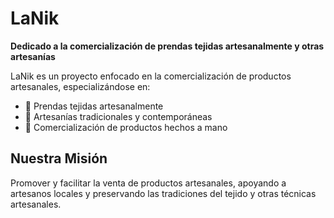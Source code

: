 # LaNik

**Dedicado a la comercialización de prendas tejidas artesanalmente y otras artesanías**

LaNik es un proyecto enfocado en la comercialización de productos artesanales, especializándose en:

- 🧶 Prendas tejidas artesanalmente
- 🎨 Artesanías tradicionales y contemporáneas
- 🏪 Comercialización de productos hechos a mano

## Nuestra Misión

Promover y facilitar la venta de productos artesanales, apoyando a artesanos locales y preservando las tradiciones del tejido y otras técnicas artesanales.